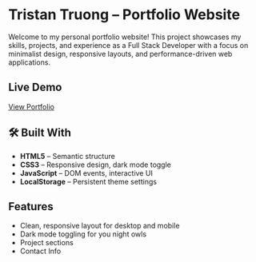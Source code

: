 # Tristan Truong – Portfolio Website

Welcome to my personal portfolio website! This project showcases my skills, projects, and experience as a Full Stack Developer with a focus on minimalist design, responsive layouts, and performance-driven web applications.

## Live Demo

[View Portfolio](https://tristantunafish00.github.io/tristan-portfolio/)


## 🛠️ Built With

- **HTML5** – Semantic structure
- **CSS3** – Responsive design, dark mode toggle
- **JavaScript** – DOM events, interactive UI
- **LocalStorage** – Persistent theme settings

## Features

- Clean, responsive layout for desktop and mobile
- Dark mode toggling for you night owls
- Project sections
- Contact Info


